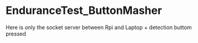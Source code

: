 # EnduranceTest_ButtonMasher
Here is only the socket server between Rpi and Laptop + detection buttom pressed
